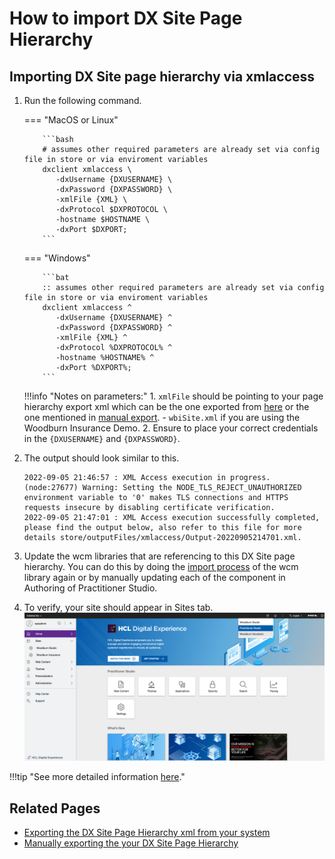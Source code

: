 # How to import DX Site Page Hierarchy

## Importing DX Site page hierarchy via xmlaccess
 
1. Run the following command.

    === "MacOS or Linux"

           ```bash
           # assumes other required parameters are already set via config file in store or via enviroment variables
           dxclient xmlaccess \
              -dxUsername {DXUSERNAME} \
              -dxPassword {DXPASSWORD} \
              -xmlFile {XML} \
              -dxProtocol $DXPROTOCOL \
              -hostname $HOSTNAME \
              -dxPort $DXPORT;
           ```

    === "Windows"

           ```bat
           :: assumes other required parameters are already set via config file in store or via enviroment variables
           dxclient xmlaccess ^
              -dxUsername {DXUSERNAME} ^
              -dxPassword {DXPASSWORD} ^
              -xmlFile {XML} ^
              -dxProtocol %DXPROTOCOL% ^
              -hostname %HOSTNAME% ^
              -dxPort %DXPORT%;
           ```

    !!!info "Notes on parameters:"
         1. `xmlFile` should be pointing to your page hierarchy export xml which can be the one exported from [here](export_site_page_hierarchy.md) or the one mentioned in [manual export](manual_export_site_page_hierarchy.md).
            - `wbiSite.xml` if you are using the Woodburn Insurance Demo.
         2. Ensure to place your correct credentials in the `{DXUSERNAME}` and `{DXPASSWORD}`.

2. The output should look similar to this.

   ```console
   2022-09-05 21:46:57 : XML Access execution in progress.
   (node:27677) Warning: Setting the NODE_TLS_REJECT_UNAUTHORIZED environment variable to '0' makes TLS connections and HTTPS requests insecure by disabling certificate verification.
   2022-09-05 21:47:01 : XML Access execution successfully completed, please find the output below, also refer to this file for more details store/outputFiles/xmlaccess/Output-20220905214701.xml.
   ```

3. Update the wcm libraries that are referencing to this DX Site page hierarchy. You can do this by doing the [import process](import_wcm_libraries.md) of the wcm library again or by manually updating each of the component in Authoring of Practitioner Studio.

4. To verify, your site should appear in Sites tab.
      ![Verify Site](../../images/19site_verify.png)

!!!tip "See more detailed information [here](https://help.hcltechsw.com/digital-experience/9.5/containerization/xmlaccess.html)."

## Related Pages

- [Exporting the DX Site Page Hierarchy xml from your system](export_site_page_hierarchy.md)
- [Manually exporting the your DX Site Page Hierarchy](manual_export_site_page_hierarchy.md)